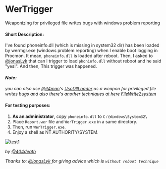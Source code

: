 # WerTrigger
Weaponizing for privileged file writes bugs with windows problem reporting

#### Short Description:
I've found phoneinfo.dll (which is missing in system32 dir) has been loaded by wermgr.exe (windows problem reporting) when I enable boot logging in Procmon. It mean, `phoneinfo.dll` is loaded after reboot. Then, I asked to [@jonasLyk](https://twitter.com/jonasLyk) that can I trigger to load `phoninfo.dll` without reboot and he said "yes!". And then, This trigger was happened.  

#### *Note:*
*you can also use [@it4man](https://twitter.com/itm4n)'s  [UsoDllLoader](https://github.com/itm4n/UsoDllLoader) as a weapon for privileged file writes bugs and also there's another techniques at here [FileWrite2system](https://github.com/sailay1996/awesome_windows_logical_bugs/blob/master/FileWrite2system.txt)*

#### For testing purposes:
1. **As an administrator**, copy `phoneinfo.dll` to `C:\Windows\System32\`
2. Place `Report.wer` file and `WerTrigger.exe` in a same directory.
3. Then, run `WerTrigger.exe`.
4. Enjoy a shell as NT AUTHORITY\SYSTEM.

![test1](https://github.com/sailay1996/WerTrigger/blob/master/werTrigger.jpg)

*by [@404death](https://twitter.com/404death)*

*Thanks to: [@jonasLyk](https://twitter.com/jonasLyk) for giving advice which is `without reboot technique`*
